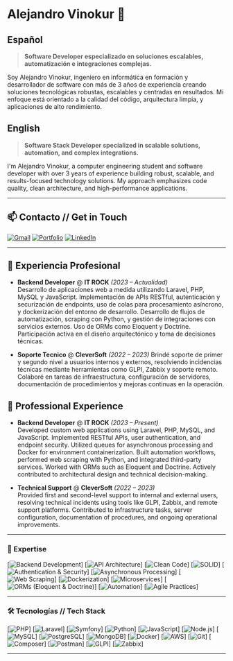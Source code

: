 # Alejandro Vinokur 👋

## Español
> **Software Developer especializado en soluciones escalables, automatización e integraciones complejas.**

Soy Alejandro Vinokur, ingeniero en informática en formación y desarrollador de software con más de 3 años de experiencia creando soluciones tecnológicas robustas, escalables y centradas en resultados. Mi enfoque está orientado a la calidad del código, arquitectura limpia, y aplicaciones de alto rendimiento.

## English
> **Software Stack Developer specialized in scalable solutions, automation, and complex integrations.**

I'm Alejandro Vinokur, a computer engineering student and software developer with over 3 years of experience building robust, scalable, and results-focused technology solutions. My approach emphasizes code quality, clean architecture, and high-performance applications.

---

## 📫 Contacto // Get in Touch

[![Gmail](https://img.shields.io/badge/✉️–alevinokur%40gmail.com-D14836?style=flat\&logo=gmail\&logoColor=white)](mailto:alevinokur@gmail.com)
[![Portfolio](https://img.shields.io/badge/🌐–Portfolio-blue?style=flat\&logo=github)](https://alevinokur.github.io/AleVinokur/)
[![LinkedIn](https://img.shields.io/badge/LinkedIn-blue?style=flat\&logo=linkedin\&logoColor=white)](https://www.linkedin.com/in/alejandro-vinokur-758596165/)

---

## 💼 Experiencia Profesional 

* **Backend Developer** @ **IT ROCK** *(2023 – Actualidad)*  
  Desarrollo de aplicaciones web a medida utilizando Laravel, PHP, MySQL y JavaScript. Implementación de APIs RESTful, autenticación y securización de endpoints, uso de colas para procesamiento asíncrono, y
  dockerización del entorno de desarrollo. Desarrollo de flujos de automatización, scraping con Python, y gestión de integraciones con servicios externos. Uso de ORMs como Eloquent y Doctrine. Participación activa en
  el diseño arquitectónico y toma de decisiones técnicas.

* **Soporte Tecnico** @ **CleverSoft** *(2022 – 2023)*
  Brindé soporte de primer y segundo nivel a usuarios internos y externos, resolviendo incidencias técnicas mediante herramientas como GLPI, Zabbix y soporte remoto. Colaboré en tareas de infraestructura,
  configuración de servidores, documentación de procedimientos y mejoras continuas en la operación.

## 💼 Professional Experience

* **Backend Developer** @ **IT ROCK** *(2023 – Present)*  
  Developed custom web applications using Laravel, PHP, MySQL, and JavaScript. Implemented RESTful APIs, user authentication, and endpoint security. Utilized queues for asynchronous processing and Docker for
  environment containerization. Built automation workflows, performed web scraping with Python, and integrated third-party services. Worked with ORMs such as Eloquent and Doctrine. Actively contributed to
  architectural design and technical decision-making.

* **Technical Support** @ **CleverSoft** *(2022 – 2023)*  
  Provided first and second-level support to internal and external users, resolving technical incidents using tools like GLPI, Zabbix, and remote support platforms. Contributed to infrastructure tasks, server
  configuration, documentation of procedures, and ongoing operational improvements.


---

### 🚀 Expertise

\[![Backend Development](https://img.shields.io/badge/Backend_Development-informational?style=flat)]
\[![API Architecture](https://img.shields.io/badge/API_Architecture-informational?style=flat)]
\[![Clean Code](https://img.shields.io/badge/Clean_Code-informational?style=flat)]
\[![SOLID](https://img.shields.io/badge/SOLID_Principles-informational?style=flat)]
\[![Authentication & Security](https://img.shields.io/badge/Auth_%26_Security-informational?style=flat)]
\[![Asynchronous Processing](https://img.shields.io/badge/Queue_Processing-informational?style=flat)]
\[![Web Scraping](https://img.shields.io/badge/Web_Scraping-informational?style=flat)]
\[![Dockerization](https://img.shields.io/badge/Dockerization-informational?style=flat)]
\[![Microservices](https://img.shields.io/badge/Microservices-informational?style=flat)]
\[![ORMs (Eloquent & Doctrine)](https://img.shields.io/badge/ORMs_Eloquent/Doctrine-informational?style=flat)]
\[![Automation](https://img.shields.io/badge/Process_Automation-informational?style=flat)]
\[![Agile Practices](https://img.shields.io/badge/Agile_\(Scrum/Kanban\)-informational?style=flat\&logo=jira\&logoColor=white)]

---

### 🛠️ Tecnologías // Tech Stack

\[![PHP](https://img.shields.io/badge/PHP-%23777BB4.svg?logo=php\&logoColor=white)]
\[![Laravel](https://img.shields.io/badge/Laravel-%23FF2D20.svg?logo=laravel\&logoColor=white)]
\[![Symfony](https://img.shields.io/badge/Symfony-%23000000.svg?logo=symfony\&logoColor=white)]
\[![Python](https://img.shields.io/badge/Python-%233776AB.svg?logo=python\&logoColor=white)]
\[![JavaScript](https://img.shields.io/badge/JavaScript-%23F7DF1E.svg?logo=javascript\&logoColor=black)]
\[![Node.js](https://img.shields.io/badge/Node.js-%23339933.svg?logo=node.js\&logoColor=white)]
\[![MySQL](https://img.shields.io/badge/MySQL-%234479A1.svg?logo=mysql\&logoColor=white)]
\[![PostgreSQL](https://img.shields.io/badge/PostgreSQL-%23336791.svg?logo=postgresql\&logoColor=white)]
\[![MongoDB](https://img.shields.io/badge/MongoDB-%2347A248.svg?logo=mongodb\&logoColor=white)]
\[![Docker](https://img.shields.io/badge/Docker-%230db7ed.svg?logo=docker\&logoColor=white)]
\[![AWS](https://img.shields.io/badge/AWS-%23FF9900.svg?logo=amazon-aws\&logoColor=white)]
\[![Git](https://img.shields.io/badge/Git-%23F05032.svg?logo=git\&logoColor=white)]
\[![Composer](https://img.shields.io/badge/Composer-%23808080.svg?logo=composer\&logoColor=white)]
\[![Postman](https://img.shields.io/badge/Postman-%23FF6C37.svg?logo=postman\&logoColor=white)]
\[![GLPI](https://img.shields.io/badge/GLPI-%23B20000.svg)]
\[![Zabbix](https://img.shields.io/badge/Zabbix-%23DC382D.svg)]

---



